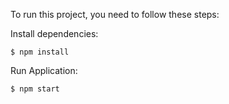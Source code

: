 To run this project, you need to follow these steps:

Install dependencies:

`$ npm install`

Run Application:

`$ npm start`
